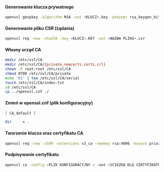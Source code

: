 #### Generowanie klucza prywatnego
``` bash
openssl genpkey -algorithm RSA -out <KLUCZ>.key -pkeyopt rsa_keygen_bits:2048
```
#### Generowanie pliku CSR (żądania)
``` bash
openssl req -new -sha256 -key <KLUCZ>.KEY -out <NAZWA PLIKU>.csr
```
#### Własny urząd CA
``` bash
mkdir /etc/ssl/CA
mkdir /etc/ssl/CA/{private,newcerts,certs,crl}
chown -R root:root /etc/ssl/CA
chmod 0700 /etc/ssl/CA/private
echo '01' | tee /etc/ssl/CA/serial
touch /etc/ssl/CA/index.txt
cd /etc/ssl/CA
cp ../openssl.cnf ./  
```
#### Zmień w openssl.cnf (plik konfiguracyjny)
``` bash
[ CA_default ]

dir		= .
```
#### Tworzenie klucza oraz certyfikatu CA
``` bash
openssl req -new -x509 -extensions v3_ca -newkey rsa:4096 -keyout private/cakey.pem -out cacert.pem -days 3650
```
#### Podpisywanie certyfikatu
``` bash
openssl ca -config <PLIK KONFIGURACYJNY > -out <SCIEZKA DLA CERTYFIKATU> -infiles <PLIK ŻĄDANIA>
```
